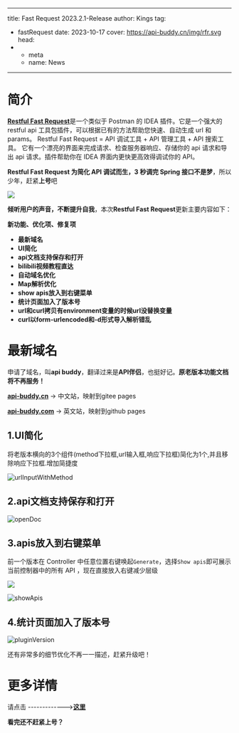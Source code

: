 
---
title: Fast Request 2023.2.1-Release
author: Kings
tag:
  - fastRequest
date: 2023-10-17
cover: https://api-buddy.cn/img/rfr.svg
head:
  - - meta
    - name: News
---

# 简介

[**Restful Fast Request**](https://www.oschina.net/action/GoToLink?url=https%3A%2F%2Fplugins.jetbrains.com%2Fplugin%2F16988-restful-fast-request)是一个类似于 Postman 的 IDEA 插件。它是一个强大的 restful api 工具包插件，可以根据已有的方法帮助您快速、自动生成 url 和 params。 Restful Fast Request = API 调试工具 + API 管理工具 + API 搜索工具。 它有一个漂亮的界面来完成请求、检查服务器响应、存储你的 api 请求和导出 api 请求。插件帮助你在 IDEA 界面内更快更高效得调试你的 API。

**Restful Fast Request 为简化 API 调试而生，3 秒调完 Spring 接口不是梦**，所以少年，赶紧**上号**吧

![](https://oscimg.oschina.net/oscnet/up-2c30405e687d4f8e9163f8973fe3126c029.gif)

**倾听用户的声音，不断提升自我**，本次**Restful Fast Request**更新主要内容如下：

**新功能、优化项、修复项**

-   **最新域名**
-   **UI简化**
-   **api文档支持保存和打开**
-   **bilibili视频教程直达**
-   **自动域名优化**
-   **Map解析优化**
-   **show apis放入到右键菜单**
-   **统计页面加入了版本号**
-   **url和curl拷贝有environment变量的时候url没替换变量**
-   **curl以form-urlencoded和-d形式导入解析错乱**

# 最新域名

申请了域名，叫**api buddy**，翻译过来是**API伴侣**，也挺好记。**原老版本功能文档将不再服务！**

[**api-buddy.cn**](https://api-buddy.cn) -> 中文站，映射到gitee pages

[**api-buddy.com**](https://api-buddy.com) -> 英文站，映射到github pages

## 1.UI简化

将老版本横向的3个组件(method下拉框,url输入框,响应下拉框)简化为1个,并且移除响应下拉框.增加简捷度

![urlInputWithMethod](https://api-buddy.cn/img/2023.2.1/urlInputWithMethod.png)

## 2.api文档支持保存和打开

![openDoc](https://api-buddy.cn/img/2023.2.1/openDoc.png)

## 3.apis放入到右键菜单

前一个版本在 Controller 中任意位置右键唤起`Generate`，选择`Show apis`即可展示当前控制器中的所有 API ，现在直接放入右键减少层级

![](https://oscimg.oschina.net/oscnet/up-c949787f3df0d747357f01318c6ab5350a8.png)

![showApis](https://dromara.gitee.io/fast-request/img/2023.1.9/showApis.gif)

## 4.统计页面加入了版本号

![pluginVersion](https://api-buddy.cn/img/2023.2.1/pluginVersion.png)

还有非常多的细节优化不再一一描述，赶紧升级吧！

# 更多详情

请点击 ------------->[**这里**](https://api-buddy.cn/guide/history.html)

**看完还不赶紧上号？**